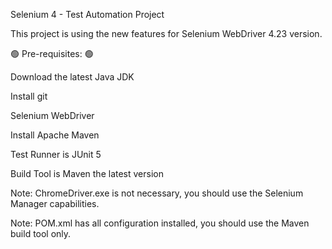 Selenium 4 - Test Automation Project

This project is using the new features for Selenium WebDriver 4.23 version.

🟢 Pre-requisites: 🟢

Download the latest Java JDK 

Install git 

Selenium WebDriver 

Install Apache Maven 

Test Runner is JUnit 5 

Build Tool is Maven the latest version

Note: ChromeDriver.exe is not necessary, you should use the Selenium Manager capabilities.

Note: POM.xml has all configuration installed, you should use the Maven build tool only.
